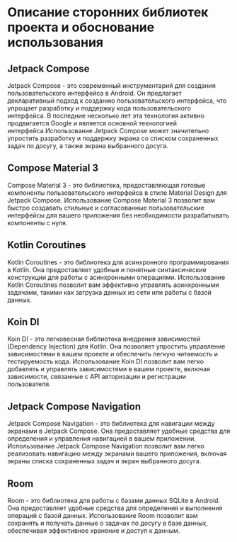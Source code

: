 # Описание сторонних библиотек проекта и обоснование использования

## Jetpack Compose
Jetpack Compose - это современный инструментарий для создания пользовательского интерфейса в Android. Он предлагает декларативный подход к созданию пользовательского интерфейса, что упрощает разработку и поддержку кода пользовательского интерфейса. В последние несколько лет эта технология активно продвигается Google и является основной технологией интерфейса.Использование Jetpack Compose может значительно упростить разработку и поддержку экрана со списком сохраненных задач по досугу, а также экрана выбранного досуга.

## Compose Material 3
Compose Material 3 - это библиотека, предоставляющая готовые компоненты пользовательского интерфейса в стиле Material Design для Jetpack Compose. Использование Compose Material 3 позволит вам быстро создавать стильные и согласованные пользовательские интерфейсы для вашего приложения без необходимости разрабатывать компоненты с нуля.

## Kotlin Coroutines
Kotlin Coroutines - это библиотека для асинхронного программирования в Kotlin. Она предоставляет удобные и понятные синтаксические конструкции для работы с асинхронными операциями. Использование Kotlin Coroutines позволит вам эффективно управлять асинхронными задачами, такими как загрузка данных из сети или работы с базой данных.

## Koin DI
Koin DI - это легковесная библиотека внедрения зависимостей (Dependency Injection) для Kotlin. Она позволяет упростить управление зависимостями в вашем проекте и обеспечить легкую читаемость и тестируемость кода. Использование Koin DI позволит вам легко добавлять и управлять зависимостями в вашем проекте, включая зависимости, связанные с API авторизации и регистрации пользователя.

## Jetpack Compose Navigation
Jetpack Compose Navigation - это библиотека для навигации между экранами в Jetpack Compose. Она предоставляет удобные средства для определения и управления навигацией в вашем приложении. Использование Jetpack Compose Navigation позволит вам легко реализовать навигацию между экранами вашего приложения, включая экраны списка сохраненных задач и экран выбранного досуга.

## Room
Room - это библиотека для работы с базами данных SQLite в Android. Она предоставляет удобные средства для определения и выполнения операций с базой данных. Использование Room позволит вам сохранять и получать данные о задачах по досугу в базе данных, обеспечивая эффективное хранение и доступ к данным.